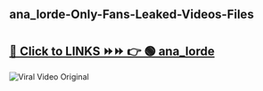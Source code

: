 
 ## ana_lorde-Only-Fans-Leaked-Videos-Files

# <h2><a href="https://mediaupload.pro?ana_lorde">🔗 Click to LINKS ⏩⏩ 👉 🟢 ana_lorde </a></h2>

<a href="https://mediaupload.pro?ana_lorde" rel="nofollow" data-target="animated-image.originalLink"><img src="https://i.ibb.co.com/xMMVF88/686577567.gif" alt="Viral Video Original" style="max-width: 100%; display: inline-block;" data-target="animated-image.originalImage"></a>